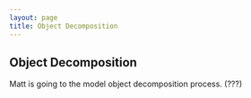 ```yaml
---
layout: page
title: Object Decomposition
---
```


## Object Decomposition

Matt is going to the model object decomposition process. (???)